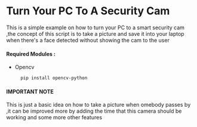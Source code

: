 # Turn Your PC To A Security Cam 
This is a simple example on how to turn your PC to a smart security cam ,the concept of this script is to take a picture and save it into your laptop when there's a face detected without showing the cam to the user 

#### Required Modules :
  - Opencv   
    ```bash
      pip install opencv-python
    ```
#### IMPORTANT NOTE
This is just a basic idea on how to take a picture when omebody passes by ,it can be improved more by adding the time that this camera should be working and some more other features 
